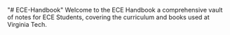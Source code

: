"# ECE-Handbook" 
Welcome to the ECE Handbook a comprehensive vault of notes for ECE Students, covering the curriculum and books used at Virginia Tech.